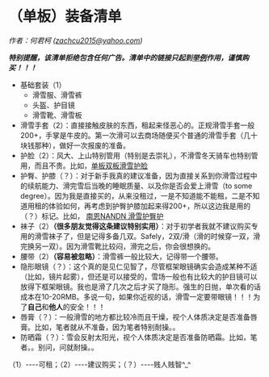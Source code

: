 # （单板）装备清单

*作者：何君柯 (zachcu2015@yahoo.com)*

***特别提醒，该清单拒绝包含任何广告。清单中的链接只起到<u>举例</u>作用，谨慎购买！！！***

* 基础套装（1）
	* 滑雪服、滑雪裤
	* 头盔、护目镜
	* 滑雪靴、滑雪板
* 滑雪手套（2）：直接接触皮肤的东西，租起来怪恶心的。正规滑雪手套一般200+，手掌是牛皮的。第一次滑可以去商场随便买个普通的滑雪手套（几十块钱那种），做好一次报废的准备。
* 护脸（2）：风大、上山特别管用（特别是去崇礼），不滑雪冬天骑车也特别管用，而且不贵。比如，[单板双板滑雪护脸][1]
* 护臀、护膝（？）：对于新手我真的建议准备，因为直接关系到你滑雪过程中的续航能力、滑完雪后当晚的睡眠质量、以及你是否会爱上滑雪（to some degree）。因为我是直接买的，从来没租过，一是不知道能不能租，二是不知道用租的体验如何，再考虑到护臀护膝加起来得200+，所以这边我是用的（？）标记。比如， [南恩NANDN 滑雪护臀护][2]
* 袜子（2）**（很多朋友觉得这条建议特别实用）**：对于初学者我就不建议购买专用的滑雪袜子了，但是记得多备几双。Safely，2双/滑（滑的时候穿一双，滑完换另一双）。因为滑雪靴比较闷，滑完之后，你会很想换的。
* 腰带（2）**（容易被忽略）**：滑雪裤一般比较大，记得带一个腰带。
* 隐形眼镜（？）：这个真的是见仁见智了，尽管框架眼镜确实会造成某种不适（比如，镜片起雾），但还是可以接受的，雪场一般也有比较大的护目镜可以放得下框架眼镜。我也是滑了几次之后才买了隐形。强生的日抛，单次看的话成本在10-20RMB。多说一句，如果你近视的话，滑雪一定要带眼镜！！！为了**自己**和**他人**的安全！！！
* 唇膏（？）：一般滑雪的地方都比较冷而且干燥，视个人体质决定是否准备唇膏。比如，笔者就从不准备，因为笔者特别耐操。。
* 防晒霜（？）：雪会反射太阳光，视个人体质决定是否准备防晒霜。比如，笔者。。别问，问就耐操。。

（1）----可租；（2）----建议购买；（？）----贱人贱智^_^

[1]: https://detail.tmall.com/item.htm?spm=a230r.1.14.22.4cfb36ffJtu5tm&id=42283944064&ns=1&abbucket=20
[2]: https://detail.tmall.com/item.htm?id=540922489060&spm=a1z09.2.0.0.6c882e8dvza9G7&_u=7f771cge400
